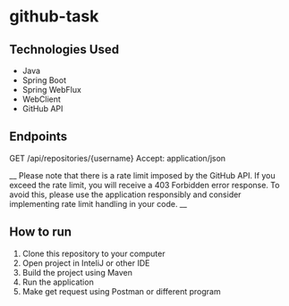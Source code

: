 # github-task
## Technologies Used
- Java
- Spring Boot
- Spring WebFlux
- WebClient
- GitHub API

## Endpoints

GET /api/repositories/{username}
Accept: application/json

__ Please note that there is a rate limit imposed by the GitHub API. If you exceed the rate limit, you will receive a 403 Forbidden error response. To avoid this, please use the application responsibly and consider implementing rate limit handling in your code. __

## How to run
1. Clone this repository to your computer
2. Open project in InteliJ or other IDE
3. Build the project using Maven
4. Run the application
5. Make get request using Postman or different program



